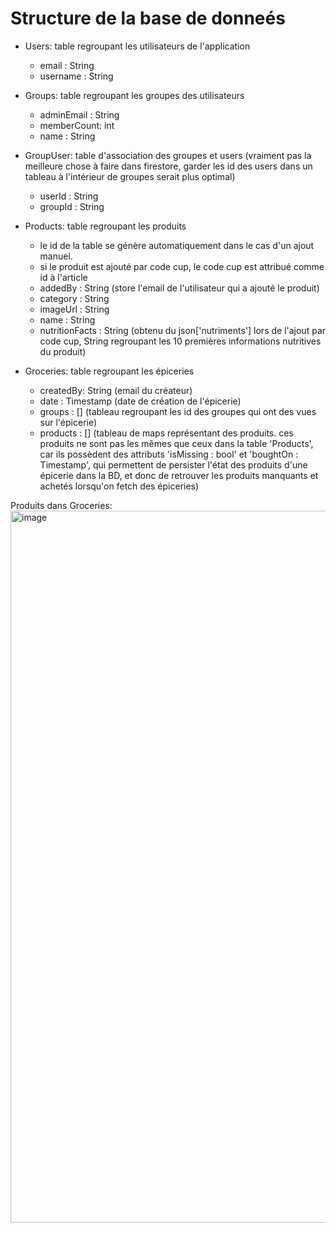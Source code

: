 # Structure de la base de donneés

- Users: table regroupant les utilisateurs de l'application
  - email : String
  - username : String

- Groups: table regroupant les groupes des utilisateurs
  - adminEmail : String
  - memberCount: int
  - name : String

- GroupUser: table d'association des groupes et users (vraiment pas la meilleure chose à faire dans firestore, garder les id des users dans un tableau à l'intérieur de groupes serait plus optimal) 
  - userId : String
  - groupId : String

- Products: table regroupant les produits
  - le id de la table se génère automatiquement dans le cas d'un ajout manuel.
  - si le produit est ajouté par code cup, le code cup est attribué comme id à l'article
  - addedBy : String (store l'email de l'utilisateur qui a ajouté le produit)
  - category : String
  - imageUrl : String
  - name : String
  - nutritionFacts : String (obtenu du json['nutriments'] lors de l'ajout par code cup, String regroupant les 10 premières informations nutritives du produit)

- Groceries: table regroupant les épiceries
  - createdBy: String (email du créateur)
  - date : Timestamp (date de création de l'épicerie)
  - groups : [] (tableau regroupant les id des groupes qui ont des vues sur l'épicerie)
  - products : [] (tableau de maps représentant des produits. ces produits ne sont pas les mêmes que ceux dans la table 'Products', car ils possèdent des attributs 'isMissing : bool' et 'boughtOn : Timestamp', qui permettent de persister l'état des produits d'une épicerie dans la BD, et donc de retrouver les produits manquants et achetés lorsqu'on fetch des épiceries)

Produits dans Groceries:  <img width="1139" alt="image" src="https://github.com/420-andrelaurendeau/420-456-al-h23-tp-final-yskuridov/assets/89847927/63b8465c-9b61-4ef9-acb0-4c936ab3e3f5">
